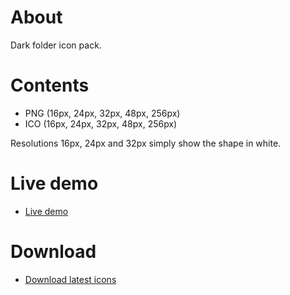 # About

Dark folder icon pack.

# Contents

- PNG (16px, 24px, 32px, 48px, 256px)
- ICO (16px, 24px, 32px, 48px, 256px)

Resolutions 16px, 24px and 32px simply show the shape in white.

# Live demo

- [Live demo](https://jesuscc1993.github.io/new-carved-gray-icons/demo/)

# Download

- [Download latest icons](https://github.com/jesuscc1993/new-carved-gray-icons/archive/refs/heads/gh-pages.zip)
